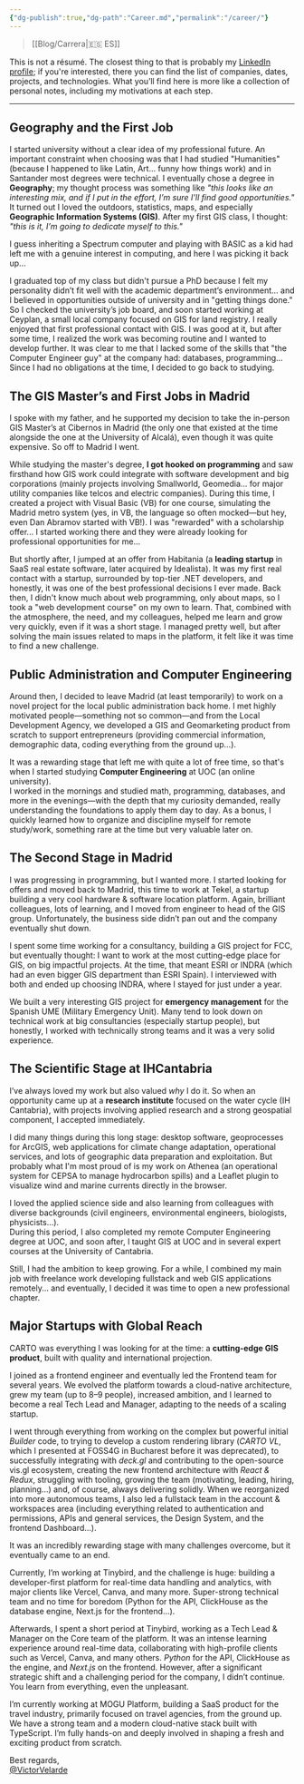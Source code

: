 ```yaml
---
{"dg-publish":true,"dg-path":"Career.md","permalink":"/career/"}
---
```


> [[Blog/Carrera\|🇪🇸 ES]]

This is not a résumé. The closest thing to that is probably my [LinkedIn profile](https://www.linkedin.com/in/victorvelarde/); if you're interested, there you can find the list of companies, dates, projects, and technologies. What you’ll find here is more like a collection of personal notes, including my motivations at each step.

---

## Geography and the First Job

I started university without a clear idea of my professional future. An important constraint when choosing was that I had studied "Humanities" (because I happened to like Latin, Art... funny how things work) and in Santander most degrees were technical. I eventually chose a degree in **Geography**; my thought process was something like _"this looks like an interesting mix, and if I put in the effort, I’m sure I'll find good opportunities."_  
It turned out I loved the outdoors, statistics, maps, and especially **Geographic Information Systems (GIS)**. After my first GIS class, I thought: _"this is it, I’m going to dedicate myself to this."_

I guess inheriting a Spectrum computer and playing with BASIC as a kid had left me with a genuine interest in computing, and here I was picking it back up...

I graduated top of my class but didn't pursue a PhD because I felt my personality didn’t fit well with the academic department’s environment... and I believed in opportunities outside of university and in "getting things done." So I checked the university’s job board, and soon started working at Ceyplan, a small local company focused on GIS for land registry. I really enjoyed that first professional contact with GIS. I was good at it, but after some time, I realized the work was becoming routine and I wanted to develop further. It was clear to me that I lacked some of the skills that "the Computer Engineer guy" at the company had: databases, programming...  
Since I had no obligations at the time, I decided to go back to studying.

## The GIS Master’s and First Jobs in Madrid

I spoke with my father, and he supported my decision to take the in-person GIS Master’s at Cibernos in Madrid (the only one that existed at the time alongside the one at the University of Alcalá), even though it was quite expensive. So off to Madrid I went.

While studying the master's degree, **I got hooked on programming** and saw firsthand how GIS work could integrate with software development and big corporations (mainly projects involving Smallworld, Geomedia... for major utility companies like telcos and electric companies). During this time, I created a project with Visual Basic (VB) for one course, simulating the Madrid metro system (yes, in VB, the language so often mocked—but hey, even Dan Abramov started with VB!). I was "rewarded" with a scholarship offer... I started working there and they were already looking for professional opportunities for me...

But shortly after, I jumped at an offer from Habitania (a **leading startup** in SaaS real estate software, later acquired by Idealista). It was my first real contact with a startup, surrounded by top-tier .NET developers, and honestly, it was one of the best professional decisions I ever made. Back then, I didn't know much about web programming, only about maps, so I took a "web development course" on my own to learn. That, combined with the atmosphere, the need, and my colleagues, helped me learn and grow very quickly, even if it was a short stage. I managed pretty well, but after solving the main issues related to maps in the platform, it felt like it was time to find a new challenge.

## Public Administration and Computer Engineering

Around then, I decided to leave Madrid (at least temporarily) to work on a novel project for the local public administration back home. I met highly motivated people—something not so common—and from the Local Development Agency, we developed a GIS and Geomarketing product from scratch to support entrepreneurs (providing commercial information, demographic data, coding everything from the ground up...).

It was a rewarding stage that left me with quite a lot of free time, so that's when I started studying **Computer Engineering** at UOC (an online university).  
I worked in the mornings and studied math, programming, databases, and more in the evenings—with the depth that my curiosity demanded, really understanding the foundations to apply them day to day.  As a bonus, I quickly learned how to organize and discipline myself for remote study/work, something rare at the time but very valuable later on.

## The Second Stage in Madrid

I was progressing in programming, but I wanted more. I started looking for offers and moved back to Madrid, this time to work at Tekel, a startup building a very cool hardware & software location platform.  Again, brilliant colleagues, lots of learning, and I moved from engineer to head of the GIS group. Unfortunately, the business side didn’t pan out and the company eventually shut down.

I spent some time working for a consultancy, building a GIS project for FCC, but eventually thought: I want to work at the most cutting-edge place for GIS, on big impactful projects.  At the time, that meant ESRI or INDRA (which had an even bigger GIS department than ESRI Spain). I interviewed with both and ended up choosing INDRA, where I stayed for just under a year.

We built a very interesting GIS project for **emergency management** for the Spanish UME (Military Emergency Unit). Many tend to look down on technical work at big consultancies (especially startup people), but honestly, I worked with technically strong teams and it was a very solid experience.

## The Scientific Stage at IHCantabria

I’ve always loved my work but also valued _why_ I do it. So when an opportunity came up at a **research institute** focused on the water cycle (IH Cantabria), with projects involving applied research and a strong geospatial component, I accepted immediately.

I did many things during this long stage: desktop software, geoprocesses for ArcGIS, web applications for climate change adaptation, operational services, and lots of geographic data preparation and exploitation. But probably what I'm most proud of is my work on Athenea (an operational system for CEPSA to manage hydrocarbon spills) and a Leaflet plugin to visualize wind and marine currents directly in the browser.

I loved the applied science side and also learning from colleagues with diverse backgrounds (civil engineers, environmental engineers, biologists, physicists...).  
During this period, I also completed my remote Computer Engineering degree at UOC, and soon after, I taught GIS at UOC and in several expert courses at the University of Cantabria.

Still, I had the ambition to keep growing. For a while, I combined my main job with freelance work developing fullstack and web GIS applications remotely... and eventually, I decided it was time to open a new professional chapter.

## Major Startups with Global Reach

CARTO was everything I was looking for at the time: a **cutting-edge GIS product**, built with quality and international projection.

I joined as a frontend engineer and eventually led the Frontend team for several years. We evolved the platform towards a cloud-native architecture, grew my team (up to 8–9 people), increased ambition, and I learned to become a real Tech Lead and Manager, adapting to the needs of a scaling startup.

I went through everything from working on the complex but powerful initial *Builder* code, to trying to develop a custom rendering library (*CARTO VL*, which I presented at FOSS4G in Bucharest before it was deprecated), to successfully integrating with *deck.gl* and contributing to the open-source vis.gl ecosystem, creating the new frontend architecture with *React & Redux*, struggling with tooling, growing the team (motivating, leading, hiring, planning...) and, of course, always delivering solidly. When we reorganized into more autonomous teams, I also led a fullstack team in the account & workspaces area (including everything related to authentication and permissions, APIs and general services, the Design System, and the frontend Dashboard…).

It was an incredibly rewarding stage with many challenges overcome, but it eventually came to an end.

Currently, I’m working at Tinybird, and the challenge is huge: building a developer-first platform for real-time data handling and analytics, with major clients like Vercel, Canva, and many more.  Super-strong technical team and no time for boredom (Python for the API, ClickHouse as the database engine, Next.js for the frontend…).

Afterwards, I spent a short period at Tinybird, working as a Tech Lead & Manager on the Core team of the platform. It was an intense learning experience around real-time data, collaborating with high-profile clients such as Vercel, Canva, and many others. _Python_ for the API, ClickHouse as the engine, and _Next.js_ on the frontend. However, after a significant strategic shift and a challenging period for the company, I didn’t continue. You learn from everything, even the unpleasant.

I’m currently working at MOGU Platform, building a SaaS product for the travel industry, primarily focused on travel agencies, from the ground up. We have a strong team and a modern cloud-native stack built with TypeScript. I’m fully hands-on and deeply involved in shaping a fresh and exciting product from scratch.

Best regards,  
[@VictorVelarde](https://github.com/VictorVelarde)